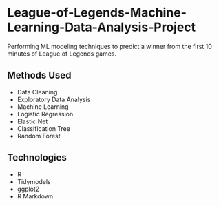 # League-of-Legends-Machine-Learning-Data-Analysis-Project
Performing ML modeling techniques to predict a winner from the first 10 minutes of League of Legends games.

## Methods Used

* Data Cleaning
* Exploratory Data Analysis
* Machine Learning
* Logistic Regression
* Elastic Net
* Classification Tree
* Random Forest

## Technologies

* R
* Tidymodels
* ggplot2
* R Markdown
